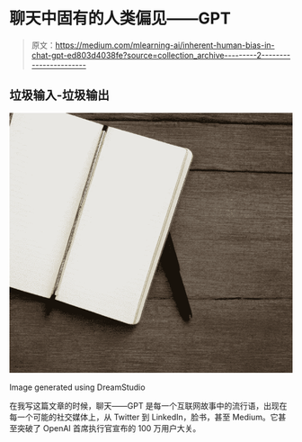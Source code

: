 # 聊天中固有的人类偏见——GPT

> 原文：<https://medium.com/mlearning-ai/inherent-human-bias-in-chat-gpt-ed803d4038fe?source=collection_archive---------2----------------------->

## 垃圾输入-垃圾输出

![](img/26454fb983b61d8dc02d53076b5ba8b6.png)

Image generated using DreamStudio

在我写这篇文章的时候，聊天——GPT 是每一个互联网故事中的流行语，出现在每一个可能的社交媒体上，从 Twitter 到 LinkedIn，脸书，甚至 Medium。它甚至突破了 OpenAI 首席执行官宣布的 100 万用户大关。
